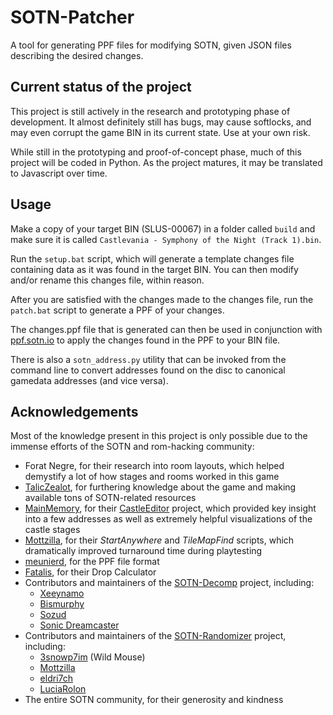 # SOTN-Patcher

A tool for generating PPF files for modifying SOTN, given JSON files describing the desired changes.

## Current status of the project

This project is still actively in the research and prototyping phase of development. It almost definitely still has bugs, may cause softlocks, and may even corrupt the game BIN in its current state. Use at your own risk.

While still in the prototyping and proof-of-concept phase, much of this project will be coded in Python. As the project matures, it may be translated to Javascript over time.

## Usage

Make a copy of your target BIN (SLUS-00067) in a folder called `build` and make sure it is called `Castlevania - Symphony of the Night (Track 1).bin`.

Run the `setup.bat` script, which will generate a template changes file containing data as it was found in the target BIN. You can then modify and/or rename this changes file, within reason.

After you are satisfied with the changes made to the changes file, run the `patch.bat` script to generate a PPF of your changes.

The changes.ppf file that is generated can then be used in conjunction with [ppf.sotn.io](https://ppf.sotn.io/) to apply the changes found in the PPF to your BIN file.

There is also a `sotn_address.py` utility that can be invoked from the command line to convert addresses found on the disc to canonical gamedata addresses (and vice versa).

## Acknowledgements

Most of the knowledge present in this project is only possible due to the immense efforts of the SOTN and rom-hacking community:

- Forat Negre, for their research into room layouts, which helped demystify a lot of how stages and rooms worked in this game
- [TalicZealot](https://github.com/taliczealot), for furthering knowledge about the game and making available tons of SOTN-related resources
- [MainMemory](https://github.com/MainMemory), for their [CastleEditor](https://github.com/MainMemory/SotNCastleEditor) project, which provided key insight into a few addresses as well as extremely helpful visualizations of the castle stages
- [Mottzilla](https://github.com/MottZilla), for their _StartAnywhere_ and _TileMapFind_ scripts, which dramatically improved turnaround time during playtesting
- [meunierd](https://github.com/meunierd), for the PPF file format
- [Fatalis](https://github.com/fatalis), for their Drop Calculator
- Contributors and maintainers of the [SOTN-Decomp](https://github.com/Xeeynamo/sotn-decomp) project, including:
  - [Xeeynamo](https://github.com/Xeeynamo)
  - [Bismurphy](https://github.com/bismurphy)
  - [Sozud](https://github.com/sozud)
  - [Sonic Dreamcaster](https://github.com/sonicdcer)
- Contributors and maintainers of the [SOTN-Randomizer](https://github.com/3snowp7im/SotN-Randomizer) project, including:
  - [3snowp7im](https://github.com/3snowp7im) (Wild Mouse)
  - [Mottzilla](https://github.com/MottZilla)
  - [eldri7ch](https://github.com/eldri7ch2)
  - [LuciaRolon](https://github.com/LuciaRolon)
- The entire SOTN community, for their generosity and kindness